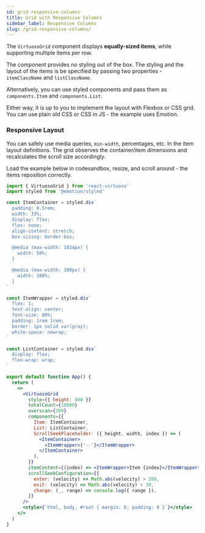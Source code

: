 ```yaml
---
id: grid-responsive-columns
title: Grid with Responsive Columns
sidebar_label: Responsive Columns
slug: /grid-responsive-columns/
---
```


The `VirtuosoGrid` component displays **equally-sized items**, while supporting multiple items per row.

The component provides no styling out of the box.
The styling and the layout of the items is be specified by passing two properties - `itemClassName` and `listClassName`.

Alternatively, you can use styled components and pass them as `components.Item` and `components.List`.

Either way, it is up to you to implement the layout with Flexbox or CSS grid. You can use plain old CSS or CSS in JS - the example uses Emotion.

### Responsive Layout

You can safely use media queries, `min-width`, percentages, etc. In the item layout definitions.
The grid observes the container/item dimensions and recalculates the scroll size accordingly.

Load the example below in codesandbox, resize, and scroll around - the items reposition correctly.

```jsx live import=@emotion/styled
import { VirtuosoGrid } from 'react-virtuoso'
import styled from '@emotion/styled'

const ItemContainer = styled.div`
  padding: 0.5rem;
  width: 33%;
  display: flex;
  flex: none;
  align-content: stretch;
  box-sizing: border-box;

  @media (max-width: 1024px) {
    width: 50%;
  }

  @media (max-width: 300px) {
    width: 100%;
  }
`

const ItemWrapper = styled.div`
  flex: 1;
  text-align: center;
  font-size: 80%;
  padding: 1rem 1rem;
  border: 1px solid var(gray);
  white-space: nowrap;
`

const ListContainer = styled.div`
  display: flex;
  flex-wrap: wrap;
`

export default function App() {
  return (
    <>
      <VirtuosoGrid
        style={{ height: 400 }}
        totalCount={10000}
        overscan={200}
        components={{
          Item: ItemContainer,
          List: ListContainer,
          ScrollSeekPlaceholder: ({ height, width, index }) => (
            <ItemContainer>
              <ItemWrapper>{'--'}</ItemWrapper>
            </ItemContainer>
          ),
        }}
        itemContent={(index) => <ItemWrapper>Item {index}</ItemWrapper>}
        scrollSeekConfiguration={{
          enter: (velocity) => Math.abs(velocity) > 200,
          exit: (velocity) => Math.abs(velocity) < 30,
          change: (_, range) => console.log({ range }),
        }}
      />
      <style>{`html, body, #root { margin: 0; padding: 0 }`}</style>
    </>
  )
}
```
